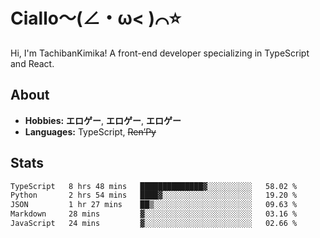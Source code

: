 # Ciallo～(∠・ω< )⌒⭐️

Hi, I'm TachibanKimika! A front-end developer specializing in TypeScript and React.

## About
- **Hobbies:** **エロゲー**, **エロゲー**, **エロゲー**
- **Languages:** TypeScript, ~~Ren’Py~~

## Stats
<!--START_SECTION:waka-->

```txt
TypeScript   8 hrs 48 mins   ██████████████▓░░░░░░░░░░   58.02 %
Python       2 hrs 54 mins   ████▓░░░░░░░░░░░░░░░░░░░░   19.20 %
JSON         1 hr 27 mins    ██▒░░░░░░░░░░░░░░░░░░░░░░   09.63 %
Markdown     28 mins         ▓░░░░░░░░░░░░░░░░░░░░░░░░   03.16 %
JavaScript   24 mins         ▓░░░░░░░░░░░░░░░░░░░░░░░░   02.66 %
```

<!--END_SECTION:waka-->

<!-- ![Metrics](https://metrics.lecoq.io/TachibanaKimika?template=classic&base.activity=0&base.community=0&base.repositories=0&languages=1&isocalendar=1&isocalendar.duration=half-year&languages.limit=8&languages.sections=most-used&languages.colors=github&languages.threshold=0%25&languages.indepth=false&languages.recent.load=300&languages.recent.days=14&config.timezone=Asia%2FShanghai)
 -->
